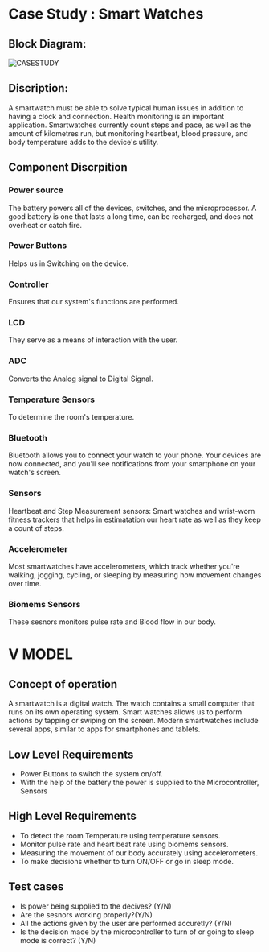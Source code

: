 # Case Study : Smart Watches

## Block Diagram:


![CASESTUDY](https://user-images.githubusercontent.com/98867546/154832073-1a2e9fd0-c4b6-4de5-8652-24836dd9bc5b.png)





















## Discription:
A smartwatch must be able to solve typical human issues in addition to having a clock and connection. Health monitoring is an important application. Smartwatches currently count steps and pace, as well as the amount of kilometres run, but monitoring heartbeat, blood pressure, and body temperature adds to the device's utility.

## Component Discrpition

### Power source
The battery powers all of the devices, switches, and the microprocessor. A good battery is one that lasts a long time, can be recharged, and does not overheat or catch fire.

### Power Buttons
Helps us in Switching on the device.

### Controller 
Ensures that our system's functions are performed.

### LCD
They serve as a means of interaction with the user.

### ADC 
Converts the Analog signal to Digital Signal.

### Temperature Sensors
To determine the room's temperature.

### Bluetooth
Bluetooth allows you to connect your watch to your phone. Your devices are now connected, and you'll see notifications from your smartphone on your watch's screen.

### Sensors
Heartbeat and Step Measurement sensors: Smart watches and wrist-worn fitness trackers that helps in estimatation our heart rate as well as they keep a count of steps.

### Accelerometer
Most smartwatches have accelerometers, which track whether you're walking, jogging, cycling, or sleeping by measuring how movement changes over time.

### Biomems Sensors
These sesnors monitors pulse rate and Blood flow in our body.


# V MODEL

## Concept of operation
A smartwatch is a digital watch. The watch contains a small computer that runs on its own operating system. Smart watches allows us to perform actions by tapping or swiping on the screen. Modern smartwatches include several apps, similar to apps for smartphones and tablets.


## Low Level Requirements
 
* Power Buttons to switch the system on/off.
* With the help of the battery the power is supplied to the Microcontroller, Sensors


## High Level Requirements

* To detect the room Temperature using temperature sensors.
* Monitor pulse rate and heart beat rate using biomems sensors.
* Measuring the movement of our body accurately using accelerometers.
* To make decisions whether to turn ON/OFF or go in sleep mode.

## Test cases
 
* Is power being supplied to the decives? (Y/N)
* Are the sesnors working properly?(Y/N)
* All the actions given by the user are performed accuretly? (Y/N)
* Is the decision made by the microcontroller to turn of or going to sleep mode is correct? (Y/N)




